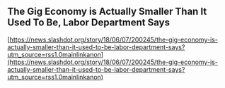## The Gig Economy is Actually Smaller Than It Used To Be, Labor Department Says
  
  [https://news.slashdot.org/story/18/06/07/200245/the-gig-economy-is-actually-smaller-than-it-used-to-be-labor-department-says?utm_source=rss1.0mainlinkanon](https://news.slashdot.org/story/18/06/07/200245/the-gig-economy-is-actually-smaller-than-it-used-to-be-labor-department-says?utm_source=rss1.0mainlinkanon)